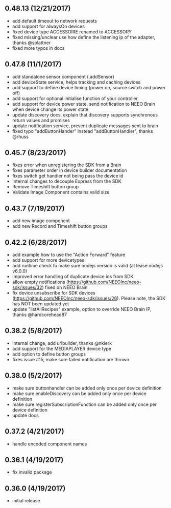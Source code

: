 ## 0.48.13 (12/21/2017)
- add default timeout to network requests
- add support for alwaysOn devices
- fixed device type ACCESSOIRE renamed to ACCESSORY
- fixed missing/unclear use how define the listening ip of the adapter, thanks @splattner
- fixed more typos in docs

## 0.47.8 (11/1/2017)
- add standalone sensor component (.addSensor)
- add deviceState service, helps tracking and caching devices
- add support to define device timing (power on, source switch and power off)
- add support for optional initialise function of your controller
- add support for device power state, send notification to NEEO Brain when device change its power state
- update discovery docs, explain that discovery supports synchronous return values and promises
- update notification service, prevent duplicate messages sent to brain
- fixed typo "addButtonHander" instead "addButtonHandler", thanks @rhuss

## 0.45.7 (8/23/2017)
- fixes error when unregistering the SDK from a Brain
- fixes parameter order in device builder documentation
- fixes switch get handler not being pass the device id
- Internal changes to decouple Express from the SDK
- Remove Timeshift button group
- Validate Image Component contains valid size

## 0.43.7 (7/19/2017)
- add new image component
- add new Record and Timeshift button groups

## 0.42.2 (6/28/2017)
- add example how to use the "Action Forward" feature
- add support for more devicetypes
- add runtime check to make sure nodejs version is valid (at lease nodejs v6.0.0)
- improved error handling of duplicate device ids from SDK
- allow empty notifications (https://github.com/NEEOInc/neeo-sdk/issues/32) fixed on NEEO Brain
- fix device unsubscribe for SDK devices (https://github.com/NEEOInc/neeo-sdk/issues/26). Please note, the SDK has NOT been updated yet
- update "listAllRecipes" example, option to override NEEO Brain IP, thanks @hardcorehead87

## 0.38.2 (5/8/2017)
- internal change, add urlbuilder, thanks @nklerk
- add support for the MEDIAPLAYER device type
- add option to define button groups
- fixes issue #15, make sure failed notification are thrown

## 0.38.0 (5/2/2017)
- make sure buttonhandler can be added only once per device definition
- make sure enableDiscovery can be added only once per device definition
- make sure registerSubscriptionFunction can be added only once per device definition
- update docs

## 0.37.2 (4/21/2017)
- handle encoded component names

## 0.36.1 (4/19/2017)
- fix invalid package

## 0.36.0 (4/19/2017)
- initial release
